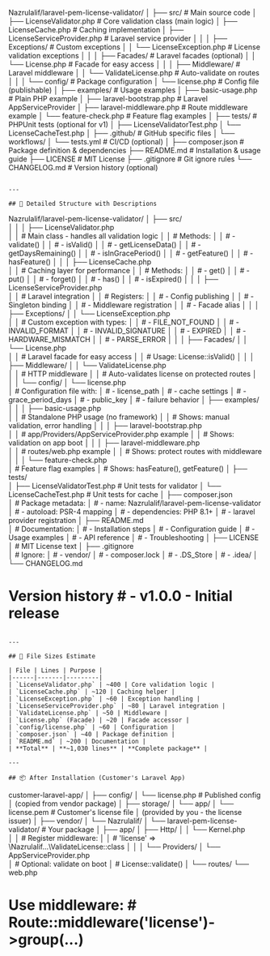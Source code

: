 Nazrulalif/laravel-pem-license-validator/
│
├── src/ # Main source code
│ ├── LicenseValidator.php # Core validation class (main logic)
│ ├── LicenseCache.php # Caching implementation
│ ├── LicenseServiceProvider.php # Laravel service provider
│ │
│ ├── Exceptions/ # Custom exceptions
│ │ └── LicenseException.php # License validation exceptions
│ │
│ ├── Facades/ # Laravel facades (optional)
│ │ └── License.php # Facade for easy access
│ │
│ ├── Middleware/ # Laravel middleware
│ │ └── ValidateLicense.php # Auto-validate on routes
│ │
│ └── config/ # Package configuration
│ └── license.php # Config file (publishable)
│
├── examples/ # Usage examples
│ ├── basic-usage.php # Plain PHP example
│ ├── laravel-bootstrap.php # Laravel AppServiceProvider
│ ├── laravel-middleware.php # Route middleware example
│ └── feature-check.php # Feature flag examples
│
├── tests/ # PHPUnit tests (optional for v1)
│ ├── LicenseValidatorTest.php
│ └── LicenseCacheTest.php
│
├── .github/ # GitHub specific files
│ └── workflows/
│ └── tests.yml # CI/CD (optional)
│
├── composer.json # Package definition & dependencies
├── README.md # Installation & usage guide
├── LICENSE # MIT License
├── .gitignore # Git ignore rules
└── CHANGELOG.md # Version history (optional)

```

---

## 📂 Detailed Structure with Descriptions
```

Nazrulalif/laravel-pem-license-validator/
│
├── src/  
│ │
│ ├── LicenseValidator.php  
│ │ # Main class - handles all validation logic
│ │ # Methods:
│ │ # - validate()
│ │ # - isValid()
│ │ # - getLicenseData()
│ │ # - getDaysRemaining()
│ │ # - isInGracePeriod()
│ │ # - getFeature()
│ │ # - hasFeature()
│ │
│ ├── LicenseCache.php  
│ │ # Caching layer for performance
│ │ # Methods:
│ │ # - get()
│ │ # - put()
│ │ # - forget()
│ │ # - has()
│ │ # - isExpired()
│ │
│ ├── LicenseServiceProvider.php  
│ │ # Laravel integration
│ │ # Registers:
│ │ # - Config publishing
│ │ # - Singleton binding
│ │ # - Middleware registration
│ │ # - Facade alias
│ │
│ ├── Exceptions/
│ │ └── LicenseException.php  
│ │ # Custom exception with types:
│ │ # - FILE_NOT_FOUND
│ │ # - INVALID_FORMAT
│ │ # - INVALID_SIGNATURE
│ │ # - EXPIRED
│ │ # - HARDWARE_MISMATCH
│ │ # - PARSE_ERROR
│ │
│ ├── Facades/
│ │ └── License.php  
│ │ # Laravel facade for easy access
│ │ # Usage: License::isValid()
│ │
│ ├── Middleware/
│ │ └── ValidateLicense.php  
│ │ # HTTP middleware
│ │ # Auto-validates license on protected routes
│ │
│ └── config/
│ └── license.php  
│ # Configuration file with:
│ # - license_path
│ # - cache settings
│ # - grace_period_days
│ # - public_key
│ # - failure behavior
│
├── examples/
│ │
│ ├── basic-usage.php  
│ │ # Standalone PHP usage (no framework)
│ │ # Shows: manual validation, error handling
│ │
│ ├── laravel-bootstrap.php  
│ │ # app/Providers/AppServiceProvider.php example
│ │ # Shows: validation on app boot
│ │
│ ├── laravel-middleware.php  
│ │ # routes/web.php example
│ │ # Shows: protect routes with middleware
│ │
│ └── feature-check.php  
│ # Feature flag examples
│ # Shows: hasFeature(), getFeature()
│
├── tests/  
│ ├── LicenseValidatorTest.php # Unit tests for validator
│ └── LicenseCacheTest.php # Unit tests for cache
│
├── composer.json  
│ # Package metadata:
│ # - name: Nazrulalif/laravel-pem-license-validator
│ # - autoload: PSR-4 mapping
│ # - dependencies: PHP 8.1+
│ # - laravel provider registration
│
├── README.md  
│ # Documentation:
│ # - Installation steps
│ # - Configuration guide
│ # - Usage examples
│ # - API reference
│ # - Troubleshooting
│
├── LICENSE  
│ # MIT License text
│
├── .gitignore  
│ # Ignore:
│ # - vendor/
│ # - composer.lock
│ # - .DS_Store
│ # - .idea/
│
└── CHANGELOG.md

# Version history # - v1.0.0 - Initial release

```

---

## 🎯 File Sizes Estimate

| File | Lines | Purpose |
|------|-------|---------|
| `LicenseValidator.php` | ~400 | Core validation logic |
| `LicenseCache.php` | ~120 | Caching helper |
| `LicenseException.php` | ~60 | Exception handling |
| `LicenseServiceProvider.php` | ~80 | Laravel integration |
| `ValidateLicense.php` | ~50 | Middleware |
| `License.php` (Facade) | ~20 | Facade accessor |
| `config/license.php` | ~60 | Configuration |
| `composer.json` | ~40 | Package definition |
| `README.md` | ~200 | Documentation |
| **Total** | **~1,030 lines** | **Complete package** |

---

## 📦 After Installation (Customer's Laravel App)
```

customer-laravel-app/
│
├── config/
│ └── license.php # Published config
│ (copied from vendor package)
│
├── storage/
│ └── app/
│ └── license.pem # Customer's license file
│ (provided by you - the license issuer)
│
├── vendor/
│ └── Nazrulalif/
│ └── laravel-pem-license-validator/ # Your package
│
├── app/
│ ├── Http/
│ │ └── Kernel.php  
│ │ # Register middleware:
│ │ # 'license' => \Nazrulalif\...\ValidateLicense::class
│ │
│ └── Providers/
│ └── AppServiceProvider.php  
│ # Optional: validate on boot
│ # License::validate()
│
└── routes/
└── web.php

# Use middleware: # Route::middleware('license')->group(...)
